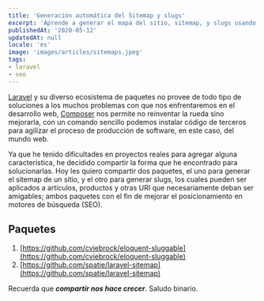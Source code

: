 ```yaml
---
title: 'Generación automática del Sitemap y slugs'
excerpt: 'Aprende a generar el mapa del sitio, sitemap, y slugs usando Laravel, dos paquetes que ayudan con el SEO.'
publishedAt: '2020-05-12'
updatedAt: null
locale: 'es'
image: 'images/articles/sitemaps.jpeg'
tags:
- laravel
- seo
---
```


[Laravel](laravel.com) y su diverso ecosistema de paquetes no provee de todo tipo de soluciones a los muchos problemas con que nos enfrentaremos en el desarrollo web, [Composer](getcomposer.org) nos permite no reinventar la rueda sino mejorarla, con un comando sencillo podemos instalar código de terceros para agilizar el proceso de producción de software, en este caso, del mundo web.

Ya que he tenido dificultades en proyectos reales para agregar alguna característica, he decidido compartir la forma que he encontrado para solucionarlas. Hoy les quiero compartir dos paquetes, el uno para generar el sitemap de un sitio, y el otro para generar slugs, los cuales pueden ser aplicados a artículos, productos y otras URI que necesariamente deban ser amigables; ambos paquetes con el fin de mejorar el posicionamiento en motores de búsqueda (SEO).

<lite-youtube videoid="F65L8w1gtJA" params="autoplay=0"></lite-youtube>

<article-ad></article-ad>

## Paquetes

1.  [https://github.com/cviebrock/eloquent-sluggable](https://github.com/cviebrock/eloquent-sluggable)
2.  [https://github.com/spatie/laravel-sitemap](https://github.com/spatie/laravel-sitemap)

Recuerda que **_compartir nos hace crecer_**. Saludo binario.